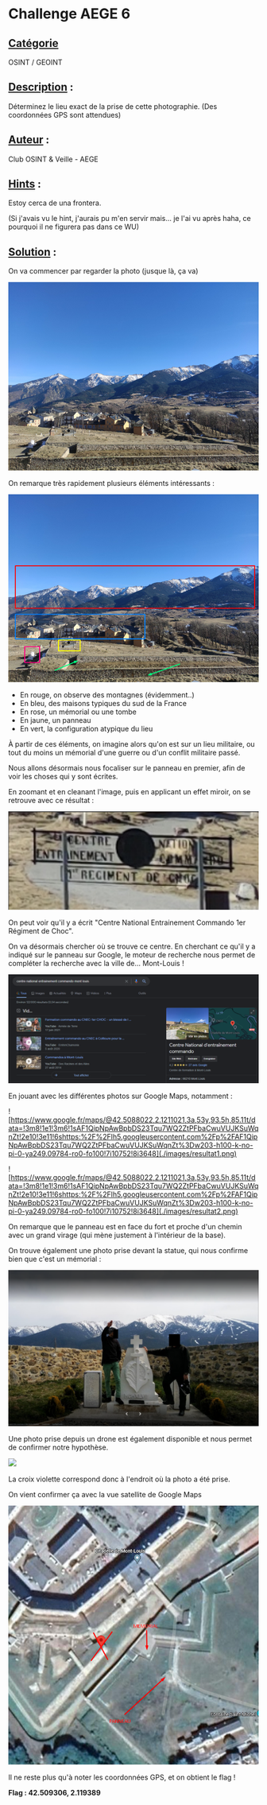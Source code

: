 # **Challenge AEGE 6**
## <u>**Catégorie**</u>

OSINT / GEOINT

## <u>**Description**</u> :

Déterminez le lieu exact de la prise de cette photographie.
(Des coordonnées GPS sont attendues)

## <u>**Auteur**</u> :

Club OSINT & Veille - AEGE

## <u>**Hints**</u> :

Estoy cerca de una frontera.

(Si j'avais vu le hint, j'aurais pu m'en servir mais... je l'ai vu après haha, ce pourquoi il ne figurera pas dans ce WU)

## <u>Solution</u> :

On va commencer par regarder la photo (jusque là, ça va)

![](./images/photo.png)

On remarque très rapidement plusieurs éléments intéressants :

![](./images/analyse.png)

- En rouge, on observe des montagnes (évidemment..)
- En bleu, des maisons typiques du sud de la France
- En rose, un mémorial ou une tombe
- En jaune, un panneau
- En vert, la configuration atypique du lieu

À partir de ces éléments, on imagine alors qu'on est sur un lieu militaire, ou tout du moins un mémorial d'une guerre ou d'un conflit militaire passé.

Nous allons désormais nous focaliser sur le panneau en premier, afin de voir les choses qui y sont écrites.

En zoomant et en cleanant l'image, puis en applicant un effet miroir, on se retrouve avec ce résultat :

![](./images/inverse.png)

On peut voir qu'il y a écrit "Centre National Entrainement Commando 1er Régiment de Choc". 

On va désormais chercher où se trouve ce centre. En cherchant ce qu'il y a indiqué sur le panneau sur Google, le moteur de recherche nous permet de compléter la recherche avec la ville de... Mont-Louis !

![](./images/google.png)

En jouant avec les différentes photos sur Google Maps, notamment :  

![https://www.google.fr/maps/@42.5088022,2.1211021,3a,53y,93.5h,85.11t/data=!3m8!1e1!3m6!1sAF1QipNpAwBpbDS23Tqu7WQ2ZtPFbaCwuVUJKSuWqnZt!2e10!3e11!6shttps:%2F%2Flh5.googleusercontent.com%2Fp%2FAF1QipNpAwBpbDS23Tqu7WQ2ZtPFbaCwuVUJKSuWqnZt%3Dw203-h100-k-no-pi-0-ya249.09784-ro0-fo100!7i10752!8i3648](./images/resultat1.png) 

![https://www.google.fr/maps/@42.5088022,2.1211021,3a,53y,93.5h,85.11t/data=!3m8!1e1!3m6!1sAF1QipNpAwBpbDS23Tqu7WQ2ZtPFbaCwuVUJKSuWqnZt!2e10!3e11!6shttps:%2F%2Flh5.googleusercontent.com%2Fp%2FAF1QipNpAwBpbDS23Tqu7WQ2ZtPFbaCwuVUJKSuWqnZt%3Dw203-h100-k-no-pi-0-ya249.09784-ro0-fo100!7i10752!8i3648](./images/resultat2.png) 

On remarque que le panneau est en face du fort et proche d'un chemin avec un grand virage (qui mène justement à l'intérieur de la base).

On trouve également une photo prise devant la statue, qui nous confirme bien que c'est un mémorial : 

![](./images/memorial.png)

Une photo prise depuis un drone est également disponible et nous permet de confirmer notre hypothèse.

![](./images/croix.png)

La croix violette correspond donc à l'endroit où la photo a été prise.

On vient confirmer ça avec la vue satellite de Google Maps 

![](./images/resultat.png)

Il ne reste plus qu'à noter les coordonnées GPS, et on obtient le flag ! 

**Flag : 42.509306, 2.119389**